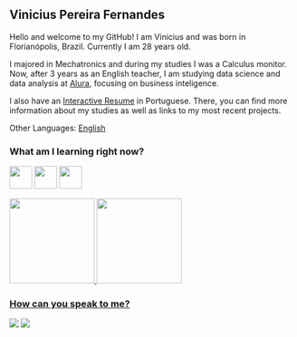 ## Vinicius Pereira Fernandes

Hello and welcome to my GitHub! I am Vinicius and was born in Florianópolis, Brazil. Currently I am 28 years old.

I majored in Mechatronics and during my studies I was a Calculus monitor. Now, after 3 years as an English teacher, I am studying data science and data analysis at [Alura](https://www.alura.com.br), focusing on business inteligence.

I also have an [Interactive Resume](https://bit.ly/Vinicius_PF) in Portuguese. There, you can find more information about my studies as well as links to my most recent projects.

Other Languages: [English](https://github.com/vinicius-pf/vinicius-pf/blob/main/README_EN.md)

### What am I learning right now?
<img src="https://cdn.jsdelivr.net/gh/devicons/devicon/icons/microsoftsqlserver/microsoftsqlserver-plain-wordmark.svg" width="40" height="40" /> <img src="https://cdn.jsdelivr.net/gh/devicons/devicon/icons/pandas/pandas-original-wordmark.svg" width="40" height="40" /> <img src="https://cdn.jsdelivr.net/gh/devicons/devicon/icons/python/python-original.svg" width="40" height="40" />


<div>
<a href="https://github.com/vinicius-pf">
<img height="150em" src="https://github-readme-stats.vercel.app/api/top-langs/?username=vinicius-pf&layout=compact&langs_count=7&theme=merko"/>
<img height="150em" src="https://github-readme-stats.vercel.app/api?username=vinicius-pf&show_icons=true&theme=merko&include_all_commits=true&count_private=true"/>
</div>


### How can you speak to me?
<div>
<a href = "mailto:vinicius-pf@outlook.com"><img src="https://img.shields.io/badge/Outlook-blue?style=for-the-badge&logo=microsoftoutlook&logoColor=white" target="_blank"></a>
<a href="https://www.linkedin.com/in/viniciuspf/" target="_blank"><img src="https://img.shields.io/badge/-LinkedIn-%230077B5?style=for-the-badge&logo=linkedin&logoColor=white" target="_blank"></a>   
</div>
